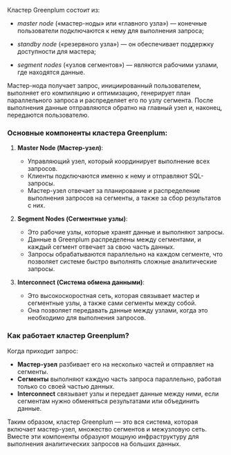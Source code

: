 Кластер Greenplum состоит из:

- _master node_ («мастер-ноды» или «главного узла») — конечные пользователи подключаются к нему для выполнения запроса;
    
- _standby node_ («резервного узла») — он обеспечивает поддержку доступности для мастера;
    
- _segment nodes_ («узлов сегментов») — являются рабочими узлами, где находятся данные.
    

Мастер-нода получает запрос, инициированный пользователем, выполняет его компиляцию и оптимизацию, генерирует план параллельного запроса и распределяет его по узлу сегмента. После выполнения данные отправляются обратно на главный узел и, наконец, передаются пользователю.

### Основные компоненты кластера Greenplum:

1. **Master Node (Мастер-узел)**:
    
    - Управляющий узел, который координирует выполнение всех запросов.
    - Клиенты подключаются именно к нему и отправляют SQL-запросы.
    - Мастер-узел отвечает за планирование и распределение выполнения запросов на сегменты, а также за сбор результатов с них.
2. **Segment Nodes (Сегментные узлы)**:
    
    - Это рабочие узлы, которые хранят данные и выполняют запросы.
    - Данные в Greenplum распределены между сегментами, и каждый сегмент отвечает за свою часть данных.
    - Запросы обрабатываются параллельно на каждом сегменте, что позволяет системе быстро выполнять сложные аналитические запросы.
3. **Interconnect (Система обмена данными)**:
    
    - Это высокоскоростная сеть, которая связывает мастер и сегментные узлы, а также сами сегменты между собой.
    - Она позволяет передавать данные между узлами, когда это необходимо для выполнения запросов.

### Как работает кластер Greenplum?

Когда приходит запрос:

- **Мастер-узел** разбивает его на несколько частей и отправляет на сегменты.
- **Сегменты** выполняют каждую часть запроса параллельно, работая только со своей частью данных.
- **Interconnect** связывает узлы и передает данные между ними, если сегментам нужно обменяться результатами или объединить данные.

Таким образом, кластер Greenplum — это вся система, которая включает мастер-узел, множество сегментов и межузловую сеть. Вместе эти компоненты образуют мощную инфраструктуру для выполнения аналитических запросов на больших данных.